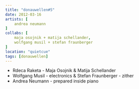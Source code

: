 ```yaml
---
title: "donauwellen#5"
date: 2012-03-16
artists: [
    andrea neumann
]
collabs: [
    maja osojnik + matija schellander,
    wolfgang musil + stefan fraunberger
]
location: "quietcue"
tags: [donauwellen]
---
```

- Rdeca Raketa - Maja Osojnik & Matija Schellander
- Wolfgang Musil - electronics & Stefan Fraunberger - zither
- Andrea Neumann - prepared inside piano
